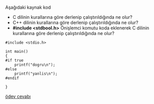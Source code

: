 Aşağıdaki kaynak kod

+ C dilinin kurallarına göre derlenip çalıştırıldığında ne olur?
+ C++ dilinin kurallarına göre derlenip çalıştırıldığında ne olur?
+ **#include <stdbool.h>** Önişlemci komutu koda eklenerek C dilinin kurallarına göre derlenip çalıştırıldığında ne olur?
   
```
#include <stdio.h>

int main()
{
#if true
	printf("dogru\n");
#else
	printf("yanlis\n");
#endif

}
```

[ödev cevabı](https://www.youtube.com/watch?v=pYURmEJYnWU)
